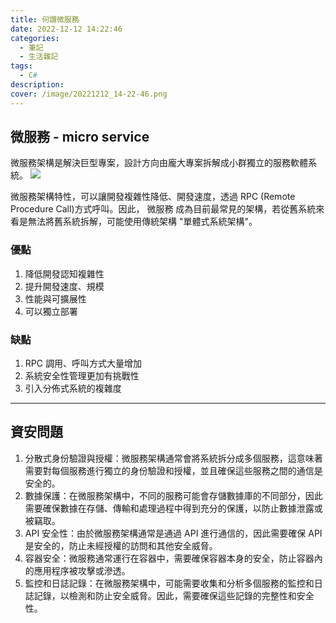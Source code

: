 ```yaml
---
title: 何謂微服務
date: 2022-12-12 14:22:46
categories: 
  - 筆記 
  - 生活雜記
tags: 
  - C#
description:
cover: /image/20221212_14-22-46.png
---
```


## 微服務 - micro service
微服務架構是解決巨型專案，設計方向由龐大專案拆解成小群獨立的服務軟體系統。
![](/image/20221212_14-22-46.png)

微服務架構特性，可以讓開發複雜性降低、開發速度，透過 RPC (Remote Procedure Call)方式呼叫。因此，
 微服務 成為目前最常見的架構，若從舊系統來看是無法將舊系統拆解，可能使用傳統架構 "單體式系統架構"。

 ### 優點
 1. 降低開發認知複雜性
 2. 提升開發速度、規模
 3. 性能與可擴展性
 4. 可以獨立部署

### 缺點
1. RPC 調用、呼叫方式大量增加
2. 系統安全性管理更加有挑戰性
3. 引入分佈式系統的複雜度

---
## 資安問題
1. 分散式身份驗證與授權：微服務架構通常會將系統拆分成多個服務，這意味著需要對每個服務進行獨立的身份驗證和授權，並且確保這些服務之間的通信是安全的。
2. 數據保護：在微服務架構中，不同的服務可能會存儲數據庫的不同部分，因此需要確保數據在存儲、傳輸和處理過程中得到充分的保護，以防止數據泄露或被竊取。
3. API 安全性：由於微服務架構通常是通過 API 進行通信的，因此需要確保 API 是安全的，防止未經授權的訪問和其他安全威脅。
4. 容器安全：微服務通常運行在容器中，需要確保容器本身的安全，防止容器內的應用程序被攻擊或滲透。
5. 監控和日誌記錄：在微服務架構中，可能需要收集和分析多個服務的監控和日誌記錄，以檢測和防止安全威脅。因此，需要確保這些記錄的完整性和安全性。